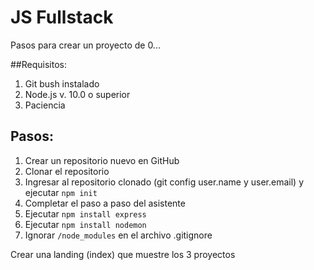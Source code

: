 # JS Fullstack

Pasos para crear un proyecto de 0...

##Requisitos:

1. Git bush instalado
2. Node.js v. 10.0 o superior
3. Paciencia

## Pasos:
1. Crear un repositorio nuevo en GitHub
2. Clonar el repositorio
3. Ingresar al repositorio clonado (git config user.name y user.email) y ejecutar `npm init`
4. Completar el paso a paso del asistente
5. Ejecutar `npm install express`
6. Ejecutar `npm install nodemon`
7. Ignorar `/node_modules` en el archivo .gitignore
 
Crear una landing (index) que muestre los 3 proyectos
